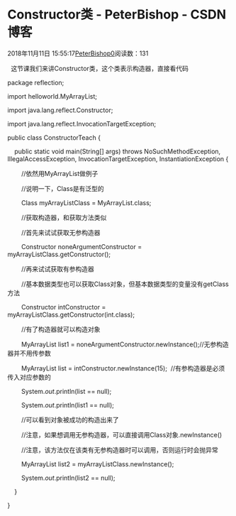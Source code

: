 # Constructor类 - PeterBishop - CSDN博客





2018年11月11日 15:55:17[PeterBishop0](https://me.csdn.net/qq_40061421)阅读数：131








  这节课我们来讲Constructor类，这个类表示构造器，直接看代码


package reflection;



import helloworld.MyArrayList;



import java.lang.reflect.Constructor;

import java.lang.reflect.InvocationTargetException;



public class ConstructorTeach {

    public static void main(String[] args) throws NoSuchMethodException, IllegalAccessException, InvocationTargetException, InstantiationException {

        //依然用MyArrayList做例子

        //说明一下，Class是有泛型的

        Class<MyArrayList> myArrayListClass = MyArrayList.class;



        //获取构造器，和获取方法类似



        //首先来试试获取无参构造器

        Constructor<MyArrayList> noneArgumentConstructor = myArrayListClass.getConstructor();



        //再来试试获取有参构造器

        //基本数据类型也可以获取Class对象，但基本数据类型的变量没有getClass方法

        Constructor<MyArrayList> intConstructor = myArrayListClass.getConstructor(int.class);



        //有了构造器就可以构造对象

        MyArrayList list1 = noneArgumentConstructor.newInstance();//无参构造器并不用传参数



        MyArrayList list = intConstructor.newInstance(15);  //有参构造器是必须传入对应参数的



        System.*out*.println(list == null);

        System.*out*.println(list1 == null);

        //可以看到对象被成功的构造出来了



        //注意，如果想调用无参构造器，可以直接调用Class对象.newInstance()

        //注意，该方法仅在该类有无参构造器时可以调用，否则运行时会抛异常

        MyArrayList list2 = myArrayListClass.newInstance();

        System.*out*.println(list2 == null);

    }

}




